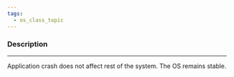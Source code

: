```yaml
---
tags:
  - os_class_topic
---
```

### Description
---
Application crash does not affect rest of the system. The OS remains stable.